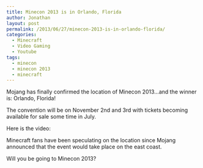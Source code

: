```yaml
---
title: Minecon 2013 is in Orlando, Florida
author: Jonathan
layout: post
permalink: /2013/06/27/minecon-2013-is-in-orlando-florida/
categories:
  - Minecraft
  - Video Gaming
  - Youtube
tags:
  - minecon
  - minecon 2013
  - minecraft
---
```

Mojang has finally confirmed the location of Minecon 2013&#8230;and the winner is: Orlando, Florida!

The convention will be on November 2nd and 3rd with tickets becoming available for sale some time in July.

Here is the video:



Minecraft fans have been speculating on the location since Mojang announced that the event would take place on the east coast.

Will you be going to Minecon 2013?
